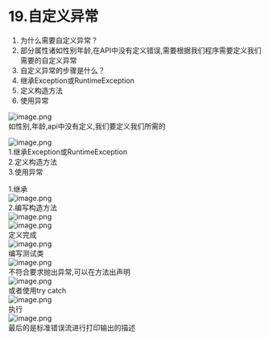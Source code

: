# 19.自定义异常

1. 为什么需要自定义异常？
  1. 部分属性诸如性别年龄,在API中没有定义错误,需要根据我们程序需要定义我们需要的自定义异常
2. 自定义异常的步骤是什么？
  1. 继承Exception或RuntimeException
  1. 定义构造方法
  1. 使用异常

![image.png](https://cdn.nlark.com/yuque/0/2019/png/349894/1559703327098-da622b26-4648-4e54-aa26-793ac7fc30a8.png#align=left&display=inline&height=85&name=image.png&originHeight=85&originWidth=399&size=36803&status=done&width=399)<br />如性别,年龄,api中没有定义,我们要定义我们所需的

![image.png](https://cdn.nlark.com/yuque/0/2019/png/349894/1559703378706-8914dbdc-b2ff-47a7-880d-0162ceffdab9.png#align=left&display=inline&height=118&name=image.png&originHeight=118&originWidth=313&size=25751&status=done&width=313)<br />1.继承Exception或RuntimeException<br />2.定义构造方法<br />3.使用异常

1.继承<br />![image.png](https://cdn.nlark.com/yuque/0/2019/png/349894/1559703426933-e87064ff-1e3f-4d8e-b99c-c5fb4c38373b.png#align=left&display=inline&height=63&name=image.png&originHeight=63&originWidth=418&size=20880&status=done&width=418)<br />2.编写构造方法<br />![image.png](https://cdn.nlark.com/yuque/0/2019/png/349894/1559703459425-e15b46d9-2cd0-4afc-963f-c13e04f9c349.png#align=left&display=inline&height=356&name=image.png&originHeight=356&originWidth=275&size=100858&status=done&width=275)<br />![image.png](https://cdn.nlark.com/yuque/0/2019/png/349894/1559703488074-4e704e5e-5180-4b5f-81d6-0d875970f2a7.png#align=left&display=inline&height=247&name=image.png&originHeight=247&originWidth=372&size=47350&status=done&width=372)<br />定义完成<br />![image.png](https://cdn.nlark.com/yuque/0/2019/png/349894/1559703520168-202975df-bf21-487a-8f9a-d2a1968d6f40.png#align=left&display=inline&height=208&name=image.png&originHeight=208&originWidth=448&size=79069&status=done&width=448)<br />编写测试类<br />![image.png](https://cdn.nlark.com/yuque/0/2019/png/349894/1559703623970-0a286592-f198-455a-a556-797c30eeb05f.png#align=left&display=inline&height=177&name=image.png&originHeight=177&originWidth=456&size=106849&status=done&width=456)<br />不符合要求抛出异常,可以在方法出声明<br />![image.png](https://cdn.nlark.com/yuque/0/2019/png/349894/1559703671695-da4ad891-9524-41bd-815c-b4d6fca4fc08.png#align=left&display=inline&height=159&name=image.png&originHeight=159&originWidth=502&size=92320&status=done&width=502)<br />或者使用try catch<br />![image.png](https://cdn.nlark.com/yuque/0/2019/png/349894/1559703756384-75271a55-bf90-4968-9a4d-01cb54678835.png#align=left&display=inline&height=146&name=image.png&originHeight=146&originWidth=401&size=68396&status=done&width=401)<br />执行<br />![image.png](https://cdn.nlark.com/yuque/0/2019/png/349894/1559703815936-6404aa29-31ef-447b-a5f6-feb6219076a7.png#align=left&display=inline&height=131&name=image.png&originHeight=131&originWidth=649&size=57455&status=done&width=649)<br />最后的是标准错误流进行打印输出的描述
